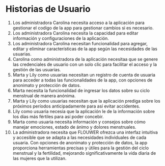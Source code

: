 # Historias de Usuario

1.  Los administradora Carolina necesita acceso a la aplicación para gestionar el codigo de la app para gestionar cambios si es necesario.
2.  Los administradora Carolina necesita la capacidad para editar información y configuraciones de la aplicación.
3.  Los administradora Carolina necesitan funcionalidad para agregar, editar y eliminar características de la app según las necesidades de las usuarias.
4.  Carolina como administradora de la aplicación necesitaa que se genere las credenciales de usuario con un solo clic para facilitar el acceso y la gestión de las usuarias.
5.  Marta y Lily como usuarias necesitan un registro de cuenta de usuaria para acceder a todas las funcionalidades de la app, con opciones de anonimato y protección de datos.
6.  Marta necesita la funcionalidad de ingresar los datos sobre su ciclo menstrual de manera anónima.
7.  Marta y Lily  como usuarias necesitan que la aplicación prediga sobre los próximos períodos anticipadamente para así evitar accidentes.
8.  Lily como usuaria necesia que la aplicación le de la información sobre los días más fértiles para así poder concebir.
9.  Marta como usuaria necesita información y consejos sobre cómo manejar emociones, estado de ánimo y dolores menstruales.
10. La administradora necesita que FLOUWER ofrezca una interfaz intuitiva y accesible que se adapta a las necesidades individuales de cada usuaria. Con opciones de anonimato y protección de datos, la app proporciona herramientas precisas y útiles para la gestión del ciclo menstrual y la fertilidad, mejorando significativamente la vida diaria de las mujeres que la utilizan.

